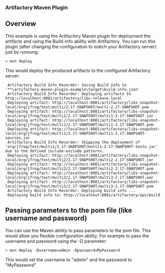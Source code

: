 ### Artifactory Maven Plugin

## Overview

This example is using the Artifactory Maven plugin for deployment the artifacts and using the Build-Info ability with Artifactory. You can run this plugin (after changing the configuration to match your Artifactory server) just by runnung:

```console
> mvn deploy

```

This would deploy the produced artifacts to the configured Artifactory server:

```console
 Artifactory Build Info Recorder: Saving Build Info to '**\artifactory-maven-plugin-example\target\build-info.json'
 Artifactory Build Info Recorder: Deploying artifacts to http://localhost:8081/artifactory/libs-release-local
 Deploying artifact: http://localhost:8081/artifactory/libs-snapshot-local/org/jfrog/test/multi/2.17-SNAPSHOT/multi-2.17-SNAPSHOT.pom
 Deploying artifact: http://localhost:8081/artifactory/libs-snapshot-local/org/jfrog/test/multi1/2.17-SNAPSHOT/multi1-2.17-SNAPSHOT.jar
 Deploying artifact: http://localhost:8081/artifactory/libs-snapshot-local/org/jfrog/test/multi1/2.17-SNAPSHOT/multi1-2.17-SNAPSHOT.pom
 Deploying artifact: http://localhost:8081/artifactory/libs-snapshot-local/org/jfrog/test/multi1/2.17-SNAPSHOT/multi1-2.17-SNAPSHOT-sources.jar
 Artifactory Build Info Recorder: Skipping the deployment of 'org/jfrog/test/multi1/2.17-SNAPSHOT/multi1-2.17-SNAPSHOT-tests.jar' due to the defined include-exclude patterns.
 Deploying artifact: http://localhost:8081/artifactory/libs-snapshot-local/org/jfrog/test/multi2/2.17-SNAPSHOT/multi2-2.17-SNAPSHOT.jar
 Deploying artifact: http://localhost:8081/artifactory/libs-snapshot-local/org/jfrog/test/multi2/2.17-SNAPSHOT/multi2-2.17-SNAPSHOT.pom
 Deploying artifact: http://localhost:8081/artifactory/libs-snapshot-local/org/jfrog/test/multi3/2.17-SNAPSHOT/multi3-2.17-SNAPSHOT.war
 Deploying artifact: http://localhost:8081/artifactory/libs-snapshot-local/org/jfrog/test/multi3/2.17-SNAPSHOT/multi3-2.17-SNAPSHOT.pom
 Artifactory Build Info Recorder: Deploying build info ...
 Deploying build info to: http://localhost:8081/artifactory/api/build

```

## Passing parameters to the pom file (like username and password)

You can use the Maven ability to pass parameters to the pom file. This would allow you flexible configuration ability. For example to pass the username and password using the -D parameter:

```console
> mvn deploy -Dusername=admin -Dpassword=MyPassword

```

This would set the username to "admin" and the password to "MyPassword"

